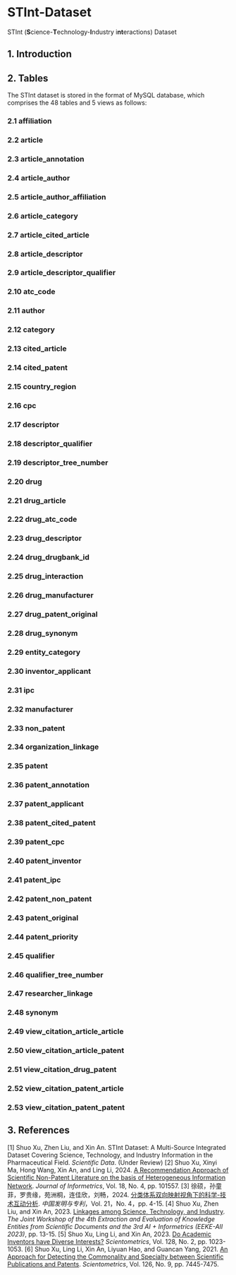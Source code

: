 # STInt-Dataset
STInt (**S**cience-**T**echnology-**I**ndustry i**nt**eractions) Dataset

## 1. Introduction

## 2. Tables
The STInt dataset is stored in the format of MySQL database, which comprises the 48 tables and 5 views as follows:
### 2.1 affiliation

### 2.2 article

### 2.3 article_annotation

### 2.4 article_author

### 2.5 article_author_affiliation

### 2.6 article_category

### 2.7 article_cited_article

### 2.8 article_descriptor

### 2.9 article_descriptor_qualifier

### 2.10 atc_code

### 2.11 author

### 2.12 category

### 2.13 cited_article

### 2.14 cited_patent

### 2.15 country_region

### 2.16 cpc

### 2.17 descriptor

### 2.18 descriptor_qualifier

### 2.19 descriptor_tree_number

### 2.20 drug

### 2.21 drug_article

### 2.22 drug_atc_code

### 2.23 drug_descriptor

### 2.24 drug_drugbank_id

### 2.25 drug_interaction

### 2.26 drug_manufacturer

### 2.27 drug_patent_original

### 2.28 drug_synonym

### 2.29 entity_category

### 2.30 inventor_applicant

### 2.31 ipc

### 2.32 manufacturer

### 2.33 non_patent

### 2.34 organization_linkage

### 2.35 patent

### 2.36 patent_annotation

### 2.37 patent_applicant

### 2.38 patent_cited_patent

### 2.39 patent_cpc

### 2.40 patent_inventor

### 2.41 patent_ipc

### 2.42 patent_non_patent

### 2.43 patent_original

### 2.44 patent_priority

### 2.45 qualifier

### 2.46 qualifier_tree_number

### 2.47 researcher_linkage

### 2.48 synonym

### 2.49 view_citation_article_article

### 2.50 view_citation_article_patent

### 2.51 view_citation_drug_patent

### 2.52 view_citation_patent_article

### 2.53 view_citation_patent_patent

### 
## 3. References
[1] Shuo Xu, Zhen Liu, and Xin An. STInt Dataset: A Multi-Source Integrated Dataset Covering Science, Technology, and Industry Information in the Pharmaceutical Field. *Scientific Data*. (Under Review)
[2] Shuo Xu, Xinyi Ma, Hong Wang, Xin An, and Ling Li, 2024. [A Recommendation Approach of Scientific Non-Patent Literature on the basis of Heterogeneous Information Network](https://doi.org/10.1016/j.joi.2024.101557). *Journal of Informetrics*, Vol. 18, No. 4, pp. 101557. 
[3] 徐硕，孙童菲，罗贵缘，苑洲桐，连佳欣，刘畅，2024. [分类体系双向映射视角下的科学-技术互动分析](https://doi.org/10.3969/j.issn.1672-6081.2024.04.001). *中国发明与专利*，Vol. 21，No. 4，pp. 4-15.
[4] Shuo Xu, Zhen Liu, and Xin An, 2023. [Linkages among Science, Technology, and Industry](https://ceur-ws.org/Vol-3451/paper3.pdf). *The Joint Workshop of the 4th Extraction and Evaluation of Knowledge Entities from Scientific Documents and the 3rd AI + Informetrics (EEKE-AII 2023)*, pp. 13-15.
[5] Shuo Xu, Ling Li, and Xin An, 2023. [Do Academic Inventors have Diverse Interests?](https://doi.org/10.1007/s11192-022-04587-0) *Scientometrics*, Vol. 128, No. 2, pp. 1023-1053. 
[6] Shuo Xu, Ling Li, Xin An, Liyuan Hao, and Guancan Yang, 2021. [An Approach for Detecting the Commonality and Specialty between Scientific Publications and Patents](https://doi.org/10.1007/s11192-021-04085-9). *Scientometrics*, Vol. 126, No. 9, pp. 7445-7475. 
